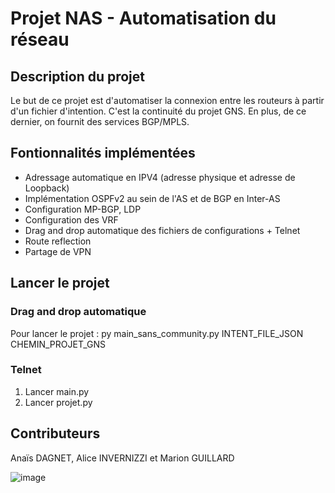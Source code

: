 # Projet NAS - Automatisation du réseau

## Description du projet
Le but de ce projet est d'automatiser la connexion entre les routeurs à partir d'un fichier d'intention. C'est la continuité du projet GNS. En plus, de ce dernier, on fournit des services BGP/MPLS.

## Fontionnalités implémentées
- Adressage automatique en IPV4 (adresse physique et adresse de Loopback)
- Implémentation OSPFv2 au sein de l'AS et de BGP en Inter-AS
- Configuration MP-BGP, LDP
- Configuration des VRF
- Drag and drop automatique des fichiers de configurations + Telnet
- Route reflection
- Partage de VPN

## Lancer le projet
### Drag and drop automatique
Pour lancer le projet : py main_sans_community.py INTENT_FILE_JSON CHEMIN_PROJET_GNS

### Telnet
1) Lancer main.py
2) Lancer projet.py


## Contributeurs
Anaïs DAGNET, Alice INVERNIZZI et Marion GUILLARD


![image](https://github.com/user-attachments/assets/811c3436-3d74-4b45-89ba-5faec7ea9774)
